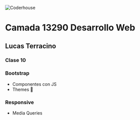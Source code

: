 
![Coderhouse](https://res.cloudinary.com/hdsqazxtw/image/upload/f_auto/v1557348830/coderhouse_avkeo7.svg)
# Camada 13290 Desarrollo Web
## Lucas Terracino

### Clase 10
### Bootstrap
- Componentes con JS
- Themes 👀

### Responsive
- Media Queries